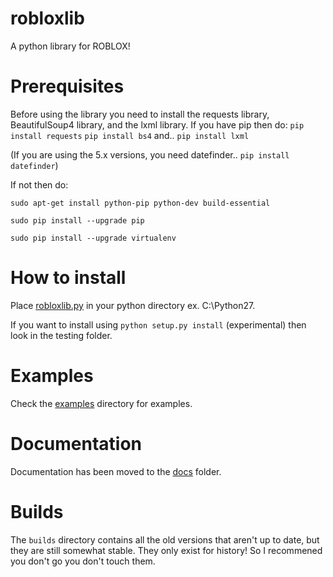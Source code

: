 # robloxlib
A python library for ROBLOX!
# Prerequisites
Before using the library you need to install the requests library, BeautifulSoup4 library, and the lxml library.
If you have pip then do: `pip install requests`
`pip install bs4`
and..
`pip install lxml`

(If you are using the 5.x versions, you need datefinder.. `pip install datefinder`)

If not then do:

`sudo apt-get install python-pip python-dev build-essential`

`sudo pip install --upgrade pip`

`sudo pip install --upgrade virtualenv`
# How to install
Place [robloxlib.py](https://github.com/NoahCristino/robloxlib/blob/master/testing/robloxlib/robloxlib.py) in your python directory ex. C:\Python27.

If you want to install using `python setup.py install` (experimental) then look in the testing folder.

# Examples
Check the [examples](https://github.com/NoahCristino/robloxlib/tree/master/examples) directory for examples.
# Documentation
Documentation has been moved to the [docs](https://github.com/NoahCristino/robloxlib/blob/master/docs/documentation.md) folder.
# Builds
The `builds` directory contains all the old versions that aren't up to date, but they are still somewhat stable. They only exist for history! So I recommened you don't go you don't touch them.
